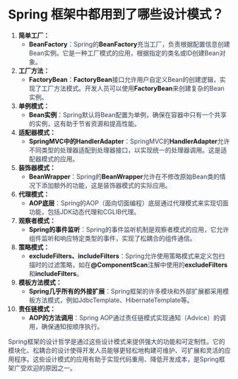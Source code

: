 # Spring 框架中都用到了哪些设计模式？

1. **<font style="background-color:rgb(247, 247, 248);">简单工厂：</font>**
    - **<font style="background-color:rgb(247, 247, 248);">BeanFactory</font>**<font style="color:rgb(55, 65, 81);background-color:rgb(247, 247, 248);">：Spring的</font>**<font style="background-color:rgb(247, 247, 248);">BeanFactory</font>**<font style="color:rgb(55, 65, 81);background-color:rgb(247, 247, 248);">充当工厂，负责根据配置信息创建Bean实例。它是一种工厂模式的应用，根据指定的类名或ID创建Bean对象。</font>
2. **<font style="background-color:rgb(247, 247, 248);">工厂方法：</font>**
    - **<font style="background-color:rgb(247, 247, 248);">FactoryBean</font>**<font style="color:rgb(55, 65, 81);background-color:rgb(247, 247, 248);">：</font>**<font style="background-color:rgb(247, 247, 248);">FactoryBean</font>**<font style="color:rgb(55, 65, 81);background-color:rgb(247, 247, 248);">接口允许用户自定义Bean的创建逻辑，实现了工厂方法模式。开发人员可以使用</font>**<font style="background-color:rgb(247, 247, 248);">FactoryBean</font>**<font style="color:rgb(55, 65, 81);background-color:rgb(247, 247, 248);">来创建复杂的Bean实例。</font>
3. **<font style="background-color:rgb(247, 247, 248);">单例模式：</font>**
    - **<font style="background-color:rgb(247, 247, 248);">Bean实例</font>**<font style="color:rgb(55, 65, 81);background-color:rgb(247, 247, 248);">：Spring默认将Bean配置为单例，确保在容器中只有一个共享的实例，这有助于节省资源和提高性能。</font>
4. **<font style="background-color:rgb(247, 247, 248);">适配器模式：</font>**
    - **<font style="background-color:rgb(247, 247, 248);">SpringMVC中的HandlerAdapter</font>**<font style="color:rgb(55, 65, 81);background-color:rgb(247, 247, 248);">：SpringMVC的</font>**<font style="background-color:rgb(247, 247, 248);">HandlerAdapter</font>**<font style="color:rgb(55, 65, 81);background-color:rgb(247, 247, 248);">允许不同类型的处理器适配到处理器接口，以实现统一的处理器调用。这是适配器模式的应用。</font>
5. **<font style="background-color:rgb(247, 247, 248);">装饰器模式：</font>**
    - **<font style="background-color:rgb(247, 247, 248);">BeanWrapper</font>**<font style="color:rgb(55, 65, 81);background-color:rgb(247, 247, 248);">：Spring的</font>**<font style="background-color:rgb(247, 247, 248);">BeanWrapper</font>**<font style="color:rgb(55, 65, 81);background-color:rgb(247, 247, 248);">允许在不修改原始Bean类的情况下添加额外的功能，这是装饰器模式的实际应用。</font>
6. **<font style="background-color:rgb(247, 247, 248);">代理模式：</font>**
    - **<font style="background-color:rgb(247, 247, 248);">AOP底层</font>**<font style="color:rgb(55, 65, 81);background-color:rgb(247, 247, 248);">：Spring的AOP（面向切面编程）底层通过代理模式来实现切面功能，包括JDK动态代理和CGLIB代理。</font>
7. **<font style="background-color:rgb(247, 247, 248);">观察者模式：</font>**
    - **<font style="background-color:rgb(247, 247, 248);">Spring的事件监听</font>**<font style="color:rgb(55, 65, 81);background-color:rgb(247, 247, 248);">：Spring的事件监听机制是观察者模式的应用，它允许组件监听和响应特定类型的事件，实现了松耦合的组件通信。</font>
8. **<font style="background-color:rgb(247, 247, 248);">策略模式：</font>**
    - **<font style="background-color:rgb(247, 247, 248);">excludeFilters、includeFilters</font>**<font style="color:rgb(55, 65, 81);background-color:rgb(247, 247, 248);">：Spring允许使用策略模式来定义包扫描时的过滤策略，如在</font>**<font style="background-color:rgb(247, 247, 248);">@ComponentScan</font>**<font style="color:rgb(55, 65, 81);background-color:rgb(247, 247, 248);">注解中使用的</font>**<font style="background-color:rgb(247, 247, 248);">excludeFilters</font>**<font style="color:rgb(55, 65, 81);background-color:rgb(247, 247, 248);">和</font>**<font style="background-color:rgb(247, 247, 248);">includeFilters</font>**<font style="color:rgb(55, 65, 81);background-color:rgb(247, 247, 248);">。</font>
9. **<font style="background-color:rgb(247, 247, 248);">模板方法模式：</font>**
    - **<font style="background-color:rgb(247, 247, 248);">Spring几乎所有的外接扩展</font>**<font style="color:rgb(55, 65, 81);background-color:rgb(247, 247, 248);">：Spring框架的许多模块和外部扩展都采用模板方法模式，例如JdbcTemplate、HibernateTemplate等。</font>
10. **<font style="background-color:rgb(247, 247, 248);">责任链模式：</font>**
    - **<font style="background-color:rgb(247, 247, 248);">AOP的方法调用</font>**<font style="color:rgb(55, 65, 81);background-color:rgb(247, 247, 248);">：Spring AOP通过责任链模式实现通知（Advice）的调用，确保通知按顺序执行。</font>

<font style="color:rgb(55, 65, 81);background-color:rgb(247, 247, 248);">Spring框架的设计哲学是通过这些设计模式来提供强大的功能和可定制性。它的模块化、松耦合的设计使得开发人员能够更轻松地构建可维护、可扩展和灵活的应用程序。这些设计模式的应用有助于实现代码重用、降低开发成本，是Spring框架广受欢迎的原因之一。</font>


